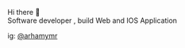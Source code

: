 <p> Hi there 👋 <br/>Software developer , build Web and IOS Application</p>

<p> ig: <a href="https://www.instagram.com/arhamymr"  target="_blank">@arhamymr </a> <br/>
